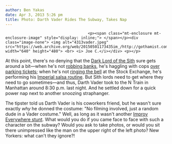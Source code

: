 ```yaml
---
author: Ben Yakas
date: Apr 3, 2013 5:26 pm
title: Photo: Darth Vader Rides The Subway, Takes Nap
---
```


	
										<p><span class="mt-enclosure mt-enclosure-image" style="display: inline;"> </span></p><div class="image-none"> <img alt="4313vader.jpeg" src="https://web.archive.org/web/20150501173435im_/http://gothamist.com/attachments/byakas/4313vader.jpeg" width="640" height="480"> <br> <i> Joe C.</i></div> <p></p>

<p>At this point, there&apos;s no denying that the <a href="https://web.archive.org/web/20150501173435/http://gothamist.com/tags/darthvader">Dark Lord of the Sith</a> sure gets around a bit&#x2014;when he&apos;s not <a href="https://web.archive.org/web/20150501173435/http://gothamist.com/2010/07/22/darth_vader_robs_bank_photos_oh_yes.php">robbing banks</a>, he&apos;s haggling with cops <a href="https://web.archive.org/web/20150501173435/http://gothamist.com/2012/05/18/video_darth_vader_haggles_with_cop.php">over parking tickets</a>; when he&apos;s not <a href="https://web.archive.org/web/20150501173435/http://gothamist.com/2009/12/22/video_darth_vader_rings_opening_bel.php#photo-1">ringing the bell</a> at the Stock Exchange, he&apos;s performing his <a href="https://web.archive.org/web/20150501173435/http://gothamist.com/2011/05/19/video_darth_vader_performs_his_sals.php">Imperial salsa routine</a>. But Sith lords need to get where they need to go sometimes&#x2014;and thus, Darth Vader took to the N Train in Manhattan around 8:30 p.m. last night. And he settled down for a quick power nap next to another snoozing straphanger. </p>

<p>The tipster told us Darth Vader is his coworkers friend, but he wasn&apos;t sure exactly <em>why</em> he donned the costume: &quot;No filming involved, just a random dude in a Vader costume.&quot; Well, as long as it wasn&apos;t another <a href="https://web.archive.org/web/20150501173435/http://gothamist.com/2010/07/14/princess_leia_meets_darth_vader_on.php#photo-1">Improv Everywhere stunt</a>. What would you do if you came face to face with such a character on the subway? Would you ask to take photos, or would you sit there unimpressed like the man on the upper right of the left photo? New Yorkers: what can&apos;t they ignore?!</p>					
										
									
				